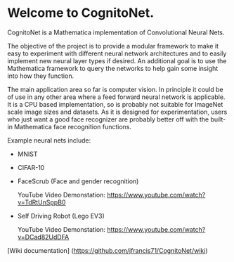 # Welcome to CognitoNet.

CognitoNet is a Mathematica implementation of Convolutional Neural Nets.

The objective of the project is to provide a modular framework to make it easy to experiment with different neural network architectures and to easily implement new neural layer types if desired. An additional goal is to use the Mathematica framework to query the networks to help gain some insight into how they function.

The main application area so far is computer vision. In principle it could be of use in any other area where a feed forward neural network is applicable. It is a CPU based implementation, so is probably not suitable for ImageNet scale image sizes and datasets. As it is designed for experimentation, users who just want a good face recognizer are probably better off with the built-in Mathematica face recognition functions.

Example neural nets include:

 - MNIST
 - CIFAR-10
 - FaceScrub (Face and gender recognition)
 
    YouTube Video Demonstation: <https://www.youtube.com/watch?v=TdRtUnSppB0>
 - Self Driving Robot (Lego EV3)

   YouTube Video Demonstation: <https://www.youtube.com/watch?v=DCad82UdDFA> 


[Wiki documentation] (https://github.com/jfrancis71/CognitoNet/wiki)

